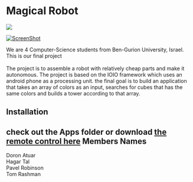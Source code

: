 

Magical Robot
============

![](https://drive.google.com/uc?export=download&id=0B63Dw65h1VABQ1BLZzRmUEw0N2M)

[![ScreenShot](http://img.youtube.com/vi/iwM6HwGznec/0.jpg)](//www.youtube.com/embed/iwM6HwGznec)

We are 4 Computer-Science students from Ben-Gurion University, Israel.<br>
This is our final project <br>
<br>
The project is to assemble a robot with relatively cheap parts and make it autonomous.
The project is based on the IOIO framework which uses an android phone as a processing unit.
the final goal is to build an application that takes an array of colors as an input, 
searches for cubes that has the same colors and builds a tower according to that array.

Installation
------------
check out the Apps folder or download <a href="https://github.com/doronAtuar/Autonomous-Tower-Builder-Robot/blob/master/Apps/RobRemote.apk?raw=true">the remote control here</a>
Members Names
-------------
Doron Atuar<br>
Hagar Tal<br>
Pavel Robinson<br>
Tom Rashman<br>
